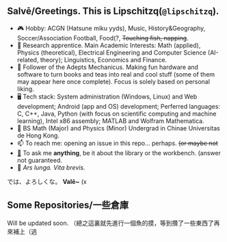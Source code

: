 ## Salvē/Greetings. This is Lipschitzq(`@lipschitzq`). 
<!--
**lipschitzq/lipschitzq** is a ✨ _special_ ✨ repository because its `README.md` (this file) appears on your GitHub profile.

Here are some ideas to get you started:

- 🔭 I’m currently working on ...
- 🌱 I’m currently learning ...
- 👯 I’m looking to collaborate on ...
- 🤔 I’m looking for help with ...
- 💬 Ask me about ...
- 📫 How to reach me: ...
- 😄 Pronouns: ...
- ⚡ Fun fact: ...
-->

- 🎮 Hobby: ACGN (Hatsune miku yyds), Music, History&Geography, Soccer/Association Football, Food(?, ~~Touching fish, napping~~.
- 📘 Research apprentice. Main Academic Interests: Math (applied), Physics (theoretical), Electrical Engineering and Computer Science (AI-related, theory); Linguistics, Economics and Finance.
- 🔌 Follower of the Adepts Mechanicus. Making fun hardware and software to turn books and teas into real and cool stuff (some of them may appear here once complete). Focus is solely based on personal liking. 
- 🖥️ Tech stack: System administration (Windows, Linux) and Web development; Android (app and OS) development; Perferred languages: C, C++, Java, Python (with focus on scientific computing and machine learning), Intel x86 assembly; MATLAB and Wolfram Mathematica. 
- 📖 BS Math (Major) and Physics (Minor) Undergrad in Chinae Universitas de Hong Kong. 
- 📫 To reach me: opening an issue in this repo... perhaps. ~~(or maybe not~~
- [💬](https://github.com/lipschitzq/lipschitzq/issues) To ask me **anything**, be it about the library or the workbench. (answer not guaranteed.
- 🌸 *Ars lunga. Vita brevis.*

では、よろしくな。
**Valē~** (x

## Some Repositories/一些倉庫
Will be updated soon. （總之這裏就先進行一個魚的摸，等到攢了一些東西了再來補上（逃
